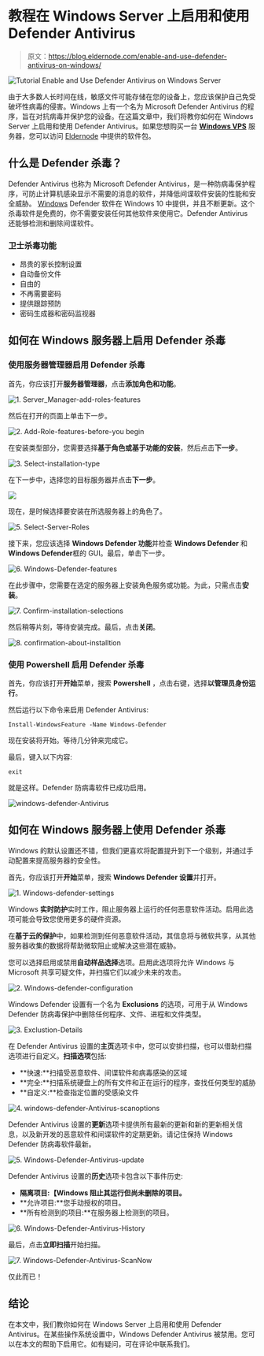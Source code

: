 # 教程在 Windows Server 上启用和使用 Defender Antivirus

> 原文：<https://blog.eldernode.com/enable-and-use-defender-antivirus-on-windows/>

![Tutorial Enable and Use Defender Antivirus on Windows Server](img/75d7970835006579d99351fbe5fabfe1.png)

由于大多数人长时间在线，敏感文件可能存储在您的设备上，您应该保护自己免受破坏性病毒的侵害。Windows 上有一个名为 Microsoft Defender Antivirus 的程序，旨在对抗病毒并保护您的设备。在这篇文章中，我们将教你如何在 Windows Server 上启用和使用 Defender Antivirus。如果您想购买一台 [**Windows VPS**](https://eldernode.com/windows-vps/) 服务器，您可以访问 [Eldernode](https://eldernode.com/) 中提供的软件包。

## **什么是 Defender 杀毒？**

Defender Antivirus 也称为 Microsoft Defender Antivirus，是一种防病毒保护程序，可防止计算机感染显示不需要的消息的软件，并降低间谍软件安装的性能和安全威胁。 [Windows](https://blog.eldernode.com/tag/windows/) Defender 软件在 Windows 10 中提供，并且不断更新。这个杀毒软件是免费的，你不需要安装任何其他软件来使用它。Defender Antivirus 还能够检测和删除间谍软件。

### **卫士杀毒功能**

*   昂贵的家长控制设置
*   自动备份文件
*   自由的
*   不再需要密码
*   提供跟踪预防
*   密码生成器和密码监视器

## **如何在 Windows 服务器上启用 Defender 杀毒**

### **使用服务器管理器**启用 Defender 杀毒

首先，你应该打开**服务器管理器**，点击**添加角色和功能**。

![1\. Server_Manager-add-roles-features](img/2d0ffa64d31186c44e5448b06bc6bfa8.png)

然后在打开的页面上单击下一步。

![2\. Add-Role-features-before-you begin](img/8eca6f551c27cf8a53272986295510f9.png)

在安装类型部分，您需要选择**基于角色或基于功能的安装**，然后点击**下一步**。

![3\. Select-installation-type](img/27be291f5212ed14e2fad84a40455977.png)

在下一步中，选择您的目标服务器并点击**下一步**。

![](img/e45189f9fee6b05c2280e15266cad6fa.png)

现在，是时候选择要安装在所选服务器上的角色了。

![5\. Select-Server-Roles](img/3ecb6475eefb4f30502e64f012ea2702.png)

接下来，您应该选择 **Windows Defender 功能**并检查 **Windows Defender** 和**Windows Defender**框的 GUI。最后，单击下一步。

![6\. Windows-Defender-features](img/9044505da5d479839e6d42cefa20fd37.png)

在此步骤中，您需要在选定的服务器上安装角色服务或功能。为此，只需点击**安装**。

![7\. Confirm-installation-selections](img/21f2c1b7260824d363e4738fe68060a4.png)

然后稍等片刻，等待安装完成。最后，点击**关闭**。

![8\. confirmation-about-installtion](img/d01d1f5bde0d0f7682df03c3df88e2ef.png)

### **使用 Powershell** 启用 Defender 杀毒

首先，你应该打开**开始**菜单，搜索 **Powershell** ，点击右键，选择**以管理员身份运行**。

然后运行以下命令来启用 Defender Antivirus:

```
Install-WindowsFeature -Name Windows-Defender
```

现在安装将开始。等待几分钟来完成它。

最后，键入以下内容:

```
exit
```

就是这样。Defender 防病毒软件已成功启用。

![windows-defender-Antivirus](img/a19d1d67308fdb04ab33531fc443a306.png)

## **如何在 Windows 服务器上使用 Defender 杀毒**

Windows 的默认设置还不错，但我们更喜欢将配置提升到下一个级别，并通过手动配置来提高服务器的安全性。

首先，你应该打开**开始**菜单，搜索 **Windows Defender 设置**并打开。

![1\. Windows-defender-settings](img/c940ae206799890ec0b802da2fc49257.png)

Windows **实时防护**实时工作，阻止服务器上运行的任何恶意软件活动。启用此选项可能会导致您使用更多的硬件资源。

在**基于云的保护**中，如果检测到任何恶意软件活动，其信息将与微软共享，从其他服务器收集的数据将帮助微软阻止或解决这些潜在威胁。

您可以选择启用或禁用**自动样品选择**选项。启用此选项将允许 Windows 与 Microsoft 共享可疑文件，并扫描它们以减少未来的攻击。

![2\. Windows-defender-configuration](img/d8ac45550c9436edf1a8f4a6d97c6e09.png)

Windows Defender 设置有一个名为 **Exclusions** 的选项，可用于从 Windows Defender 防病毒保护中删除任何程序、文件、进程和文件类型。

![3\. Exclustion-Details](img/779028b0734e7d00364f6afdfd85537d.png)

在 Defender Antivirus 设置的**主页**选项卡中，您可以安排扫描，也可以借助扫描选项进行自定义。**扫描选项**包括:

*   **快速:**扫描受恶意软件、间谍软件和病毒感染的区域
*   **完全:**扫描系统硬盘上的所有文件和正在运行的程序，查找任何类型的威胁
*   **自定义:**检查指定位置的受感染文件

![4\. windows-defender-Antivirus-scanoptions](img/536330f3bef22e5771a12bad283bd6af.png)

Defender Antivirus 设置的**更新**选项卡提供所有最新的更新和新的更新相关信息，以及新开发的恶意软件和间谍软件的定期更新。请记住保持 Windows Defender 防病毒软件最新。

![5\. Windows-Defender-Antivirus-update](img/4b2be6bbd6d29acc683c8ac6d952758e.png)

Defender Antivirus 设置的**历史**选项卡包含以下事件历史:

*   **隔离项目:【Windows 阻止其运行但尚未删除的项目。**
*   **允许项目:**您手动授权的项目。
*   **所有检测到的项目:**在服务器上检测到的项目。

![6\. Windows-Defender-Antivirus-History](img/605921ffc3793c6e007a39b43df2203a.png)

最后，点击**立即扫描**开始扫描。

![7\. Windows-Defender-Antivirus-ScanNow](img/e2e9c1b1fa3bbf5cb2e8043e0b90e47a.png)

仅此而已！

## 结论

在本文中，我们教你如何在 Windows Server 上启用和使用 Defender Antivirus。在某些操作系统设置中，Windows Defender Antivirus 被禁用。您可以在本文的帮助下启用它。如有疑问，可在评论中联系我们。